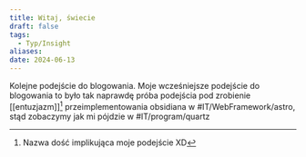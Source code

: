 ```yaml
---
title: Witaj, świecie
draft: false
tags:
  - Typ/Insight
aliases: 
date: 2024-06-13
---
```

Kolejne podejście do blogowania. Moje wcześniejsze podejście do blogowania to było tak naprawdę próba podejścia pod zrobienie [[entuzjazm]][^1] przeimplementowania obsidiana w #IT/WebFramework/astro, stąd zobaczymy jak mi pójdzie w #IT/program/quartz


[^1]: Nazwa dość implikująca moje podejście XD